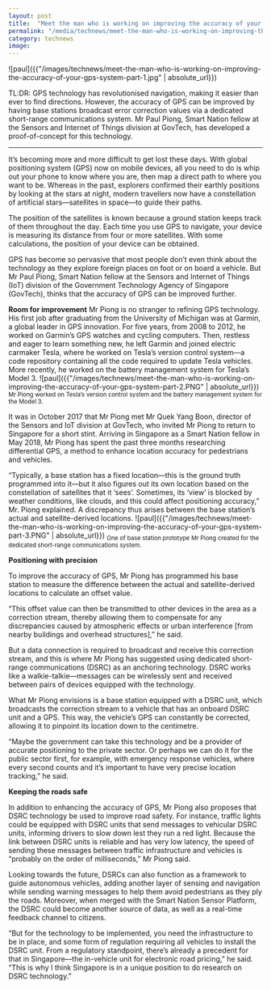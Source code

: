 ```yaml
---
layout: post
title:  "Meet the man who is working on improving the accuracy of your GPS system"
permalink: "/media/technews/meet-the-man-who-is-working-on-improving-the-accuracy-of-your-gps-system"
category: technews
image: 
---
```

![paul]({{"/images/technews/meet-the-man-who-is-working-on-improving-the-accuracy-of-your-gps-system-part-1.jpg" | absolute_url}})

TL:DR: GPS technology has revolutionised navigation, making it easier than ever to find directions. However, the accuracy of GPS can be improved by having base stations broadcast error correction values via a dedicated short-range communications system. Mr Paul Piong, Smart Nation fellow at the Sensors and Internet of Things division at GovTech, has developed a proof-of-concept for this technology.

---

It’s becoming more and more difficult to get lost these days. With global positioning system (GPS) now on mobile devices, all you need to do is whip out your phone to know where you are, then map a direct path to where you want to be. Whereas in the past, explorers confirmed their earthly positions by looking at the stars at night, modern travellers now have a constellation of artificial stars—satellites in space—to guide their paths.

The position of the satellites is known because a ground station keeps track of them throughout the day. Each time you use GPS to navigate, your device is measuring its distance from four or more satellites. With some calculations, the position of your device can be obtained. 

GPS has become so pervasive that most people don’t even think about the technology as they explore foreign places on foot or on board a vehicle. But Mr Paul Piong, Smart Nation fellow at the Sensors and Internet of Things (IoT) division of the Government Technology Agency of Singapore (GovTech), thinks that the accuracy of GPS can be improved further.


**Room for improvement**
Mr Piong is no stranger to refining GPS technology. His first job after graduating from the University of Michigan was at Garmin, a global leader in GPS innovation. For five years, from 2008 to 2012, he worked on Garmin’s GPS watches and cycling computers. 
Then, restless and eager to learn something new, he left Garmin and joined electric carmaker Tesla, where he worked on Tesla’s version control system—a code repository containing all the code required to update Tesla vehicles. More recently, he worked on the battery management system for Tesla’s Model 3.
![paul]({{"/images/technews/meet-the-man-who-is-working-on-improving-the-accuracy-of-your-gps-system-part-2.PNG" | absolute_url}})
<sub>Mr Piong worked on Tesla’s version control system and the battery management system for the Model 3.</sub>

It was in October 2017 that Mr Piong met Mr Quek Yang Boon, director of the Sensors and IoT division at GovTech, who invited Mr Piong to return to Singapore for a short stint. Arriving in Singapore as a Smart Nation fellow in May 2018, Mr Piong has spent the past three months researching differential GPS, a method to enhance location accuracy for pedestrians and vehicles. 

“Typically, a base station has a fixed location—this is the ground truth programmed into it—but it also figures out its own location based on the constellation of satellites that it ‘sees’. Sometimes, its ‘view’ is blocked by weather conditions, like clouds, and this could affect positioning accuracy,” Mr. Piong explained. A discrepancy thus arises between the base station’s actual and satellite-derived locations.
![paul]({{"/images/technews/meet-the-man-who-is-working-on-improving-the-accuracy-of-your-gps-system-part-3.PNG" | absolute_url}})
<sub>One of base station prototype Mr Piong created for the dedicated short-range communications system.</sub>


**Positioning with precision**

To improve the accuracy of GPS, Mr Piong has programmed his base station to measure the difference between the actual and satellite-derived locations to calculate an offset value.

“This offset value can then be transmitted to other devices in the area as a correction stream, thereby allowing them to compensate for any discrepancies caused by atmospheric effects or urban interference [from nearby buildings and overhead structures],” he said.

But a data connection is required to broadcast and receive this correction stream, and this is where Mr Piong has suggested using dedicated short-range communications (DSRC) as an anchoring technology. DSRC works like a walkie-talkie—messages can be wirelessly sent and received between pairs of devices equipped with the technology. 

What Mr Piong envisions is a base station equipped with a DSRC unit, which broadcasts the correction stream to a vehicle that has an onboard DSRC unit and a GPS. This way, the vehicle’s GPS can constantly be corrected, allowing it to pinpoint its location down to the centimetre.

“Maybe the government can take this technology and be a provider of accurate positioning to the private sector. Or perhaps we can do it for the public sector first, for example, with emergency response vehicles, where every second counts and it’s important to have very precise location tracking,” he said.


**Keeping the roads safe**

In addition to enhancing the accuracy of GPS, Mr Piong also proposes that DSRC technology be used to improve road safety. For instance, traffic lights could be equipped with DSRC units that send messages to vehicular DSRC units, informing drivers to slow down lest they run a red light. Because the link between DSRC units is reliable and has very low latency, the speed of sending these messages between traffic infrastructure and vehicles is “probably on the order of milliseconds,” Mr Piong said.  

Looking towards the future, DSRCs can also function as a framework to guide autonomous vehicles, adding another layer of sensing and navigation while sending warning messages to help them avoid pedestrians as they ply the roads. Moreover, when merged with the Smart Nation Sensor Platform, the DSRC could become another source of data, as well as a real-time feedback channel to citizens. 

“But for the technology to be implemented, you need the infrastructure to be in place, and some form of regulation requiring all vehicles to install the DSRC unit. From a regulatory standpoint, there’s already a precedent for that in Singapore—the in-vehicle unit for electronic road pricing,” he said. “This is why I think Singapore is in a unique position to do research on DSRC technology.”
